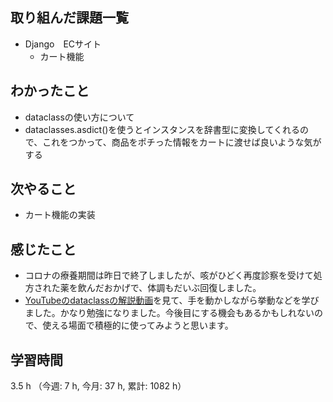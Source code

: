 ## 取り組んだ課題一覧
- Django　ECサイト
    - カート機能

## わかったこと
- dataclassの使い方について
- dataclasses.asdict()を使うとインスタンスを辞書型に変換してくれるので、これをつかって、商品をポチった情報をカートに渡せば良いような気がする     

## 次やること
- カート機能の実装

## 感じたこと
- コロナの療養期間は昨日で終了しましたが、咳がひどく再度診察を受けて処方された薬を飲んだおかげで、体調もだいぶ回復しました。    
- [YouTubeのdataclassの解説動画](https://youtu.be/YkAA3No2erM?si=StlUMw33QdlkD-2a)を見て、手を動かしながら挙動などを学びました。かなり勉強になりました。今後目にする機会もあるかもしれないので、使える場面で積極的に使ってみようと思います。        
    
## 学習時間
3.5 h （今週: 7 h, 今月: 37 h, 累計: 1082 h）